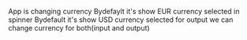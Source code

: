 App is changing currency Bydefaylt it's show EUR currency selected in spinner Bydefault it's show USD currency selected for output we can change currency for both(input and output)
